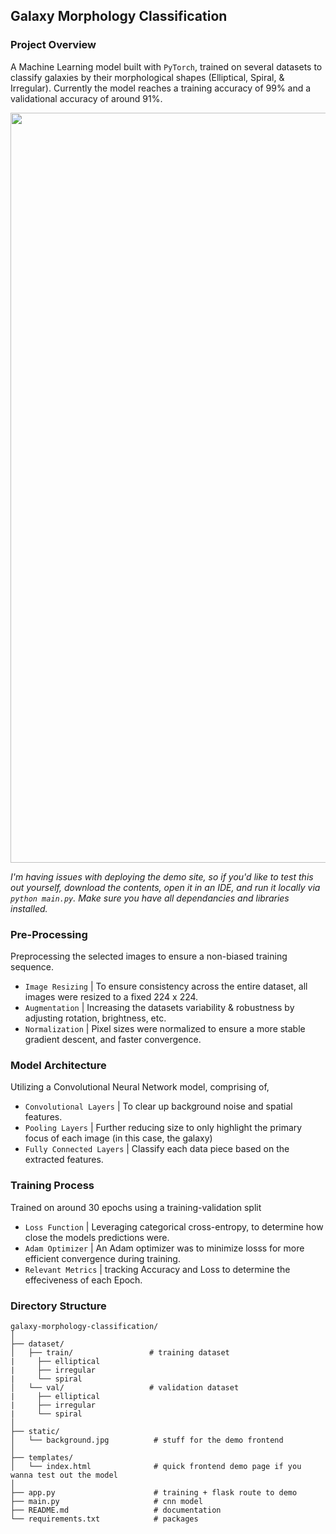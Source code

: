 ﻿## Galaxy Morphology Classification
 
### Project Overview

A Machine Learning model built with `PyTorch`, trained on several datasets to classify galaxies by their morphological shapes (Elliptical, Spiral, & Irregular). Currently the model reaches a training accuracy of 99% and a validational accuracy of around 91%.

<img src="https://github.com/user-attachments/assets/367e20c0-6767-4762-b95a-7646ba135d69" width="1200">

*I'm having issues with deploying the demo site, so if you'd like to test this out yourself, download the contents, open it in an IDE, and run it locally via `python main.py`. Make sure you have all dependancies and libraries installed.*

### Pre-Processing
Preprocessing the selected images to ensure a non-biased training sequence.
- `Image Resizing` | To ensure consistency across the entire dataset, all images were resized to a fixed 224 x 224.
- `Augmentation` | Increasing the datasets variability & robustness by adjusting rotation, brightness, etc.
- `Normalization` | Pixel sizes were normalized to ensure a more stable gradient descent, and faster convergence.

### Model Architecture
Utilizing a Convolutional Neural Network model, comprising of,
- `Convolutional Layers` | To clear up background noise and spatial features.
- `Pooling Layers` | Further reducing size to only highlight the primary focus of each image (in this case, the galaxy)
- `Fully Connected Layers` | Classify each data piece based on the extracted features.

### Training Process
Trained on around 30 epochs using a training-validation split
- `Loss Function` | Leveraging categorical cross-entropy, to determine how close the models predictions were.
- `Adam Optimizer` | An Adam optimizer was to minimize losss for more efficient convergence during training.
- `Relevant Metrics` | tracking Accuracy and Loss to determine the effeciveness of each Epoch.


### Directory Structure
```
galaxy-morphology-classification/
│
├── dataset/
│   ├── train/                 # training dataset
|     ├── elliptical 
|     ├── irregular
|     └── spiral
│   └── val/                   # validation dataset
|     ├── elliptical 
|     ├── irregular
|     └── spiral
│
├── static/
│   └── background.jpg          # stuff for the demo frontend
│
├── templates/
│   └── index.html              # quick frontend demo page if you wanna test out the model          
│
├── app.py                      # training + flask route to demo
├── main.py                     # cnn model
├── README.md                   # documentation
└── requirements.txt            # packages
```

